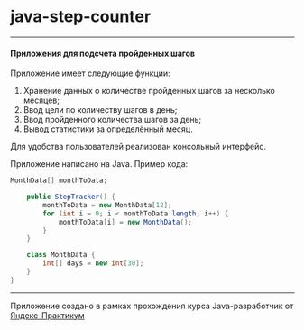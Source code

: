 # java-step-counter
---
#### Приложения для подсчета пройденных шагов

Приложение имеет следующие функции:
1. Хранение данных о количестве пройденных шагов за несколько месяцев;
2. Ввод цели по количеству шагов в день;
3. Ввод пройденного количества шагов за день;
4. Вывод статистики за определённый месяц.

Для удобства пользователей реализован консольный интерфейс.

Приложение написано на Java. Пример кода:
```java
MonthData[] monthToData;

    public StepTracker() {
        monthToData = new MonthData[12];
        for (int i = 0; i < monthToData.length; i++) {
            monthToData[i] = new MonthData();
        }
    }

    class MonthData {
        int[] days = new int[30];
    }
}
```
----
Приложение создано в рамках прохождения курса Java-разработчик от [Яндекс-Практикум](https://practicum.yandex.ru/java-developer/ "Тут учат Java!") 

